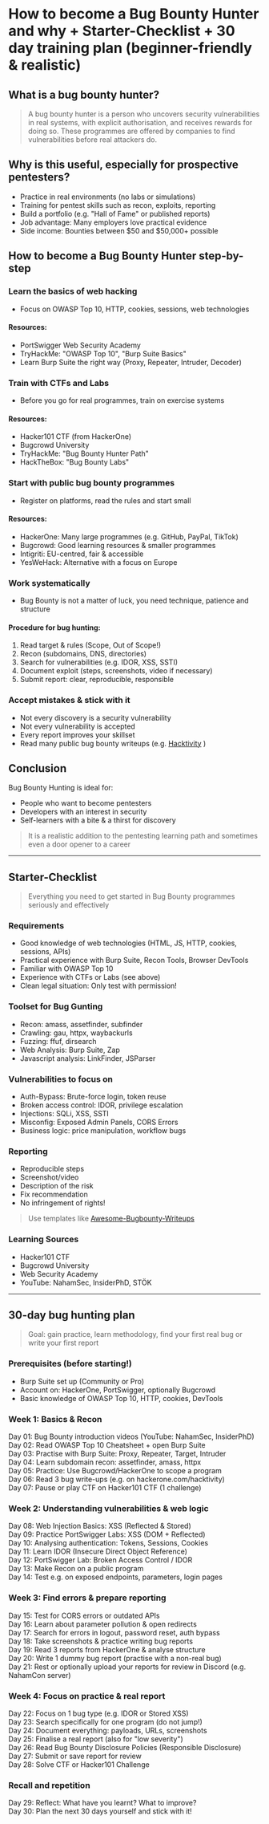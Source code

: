 # How to become a Bug Bounty Hunter and why + Starter-Checklist + 30 day training plan (beginner-friendly & realistic)

## What is a bug bounty hunter?
> A bug bounty hunter is a person who uncovers security vulnerabilities in real systems, with explicit authorisation, and receives rewards for doing so. These programmes are offered by companies to find vulnerabilities before real attackers do.

## Why is this useful, especially for prospective pentesters?
- Practice in real environments (no labs or simulations)
- Training for pentest skills such as recon, exploits, reporting
- Build a portfolio (e.g. "Hall of Fame" or published reports)
- Job advantage: Many employers love practical evidence
- Side income: Bounties between $50 and $50,000+ possible

## How to become a Bug Bounty Hunter step-by-step

### Learn the basics of web hacking
- Focus on OWASP Top 10, HTTP, cookies, sessions, web technologies

#### Resources:
- PortSwigger Web Security Academy
- TryHackMe: "OWASP Top 10", "Burp Suite Basics"
- Learn Burp Suite the right way (Proxy, Repeater, Intruder, Decoder)

### Train with CTFs and Labs
- Before you go for real programmes, train on exercise systems

#### Resources:
- Hacker101 CTF (from HackerOne)
- Bugcrowd University
- TryHackMe: "Bug Bounty Hunter Path"
- HackTheBox: "Bug Bounty Labs"

### Start with public bug bounty programmes
- Register on platforms, read the rules and start small

#### Resources:
- HackerOne: Many large programmes (e.g. GitHub, PayPal, TikTok)
- Bugcrowd: Good learning resources & smaller programmes
- Intigriti: EU-centred, fair & accessible
- YesWeHack: Alternative with a focus on Europe

### Work systematically
- Bug Bounty is not a matter of luck, you need technique, patience and structure

#### Procedure for bug hunting:
1. Read target & rules (Scope, Out of Scope!)
2. Recon (subdomains, DNS, directories)
3. Search for vulnerabilities (e.g. IDOR, XSS, SSTI)
4. Document exploit (steps, screenshots, video if necessary)
5. Submit report: clear, reproducible, responsible

### Accept mistakes & stick with it
- Not every discovery is a security vulnerability
- Not every vulnerability is accepted
- Every report improves your skillset
- Read many public bug bounty writeups (e.g. [Hacktivity](https://hackerone.com/hacktivity/overview) )

## Conclusion
Bug Bounty Hunting is ideal for:
- People who want to become pentesters
- Developers with an interest in security
- Self-learners with a bite & a thirst for discovery

> It is a realistic addition to the pentesting learning path and sometimes even a door opener to a career

--- 

## Starter-Checklist
> Everything you need to get started in Bug Bounty programmes seriously and effectively

### Requirements
- Good knowledge of web technologies (HTML, JS, HTTP, cookies, sessions, APIs)
- Practical experience with Burp Suite, Recon Tools, Browser DevTools
- Familiar with OWASP Top 10
- Experience with CTFs or Labs (see above)
- Clean legal situation: Only test with permission!

### Toolset for Bug Gunting
- Recon: amass, assetfinder, subfinder
- Crawling: gau, httpx, waybackurls
- Fuzzing: ffuf, dirsearch
- Web Analysis: Burp Suite, Zap
- Javascript analysis: LinkFinder, JSParser

### Vulnerabilities to focus on
- Auth-Bypass: Brute-force login, token reuse
- Broken access control: IDOR, privilege escalation
- Injections: SQLi, XSS, SSTI
- Misconfig: Exposed Admin Panels, CORS Errors
- Business logic: price manipulation, workflow bugs

### Reporting
- Reproducible steps
- Screenshot/video
- Description of the risk
- Fix recommendation
- No infringement of rights!
> Use templates like [Awesome-Bugbounty-Writeups](https://github.com/devanshbatham/Awesome-Bugbounty-Writeups)

### Learning Sources
- Hacker101 CTF
- Bugcrowd University
- Web Security Academy
- YouTube: NahamSec, InsiderPhD, STÖK

--- 

## 30-day bug hunting plan
> Goal: gain practice, learn methodology, find your first real bug or write your first report

### Prerequisites (before starting!)
- Burp Suite set up (Community or Pro)
- Account on: HackerOne, PortSwigger, optionally Bugcrowd
- Basic knowledge of OWASP Top 10, HTTP, cookies, DevTools

### Week 1: Basics & Recon
Day 01: Bug Bounty introduction videos (YouTube: NahamSec, InsiderPhD) \
Day 02: Read OWASP Top 10 Cheatsheet + open Burp Suite \
Day 03: Practise with Burp Suite: Proxy, Repeater, Target, Intruder \
Day 04: Learn subdomain recon: assetfinder, amass, httpx \
Day 05: Practice: Use Bugcrowd/HackerOne to scope a program \
Day 06: Read 3 bug write-ups (e.g. on hackerone.com/hacktivity) \
Day 07: Pause or play CTF on Hacker101 CTF (1 challenge)

### Week 2: Understanding vulnerabilities & web logic
Day 08: Web Injection Basics: XSS (Reflected & Stored) \
Day 09: Practice PortSwigger Labs: XSS (DOM + Reflected) \
Day 10: Analysing authentication: Tokens, Sessions, Cookies \
Day 11: Learn IDOR (Insecure Direct Object Reference) \
Day 12: PortSwigger Lab: Broken Access Control / IDOR \
Day 13: Make Recon on a public program \
Day 14: Test e.g. on exposed endpoints, parameters, login pages

### Week 3: Find errors & prepare reporting
Day 15: Test for CORS errors or outdated APIs \
Day 16: Learn about parameter pollution & open redirects \
Day 17: Search for errors in logout, password reset, auth bypass \
Day 18: Take screenshots & practice writing bug reports \
Day 19: Read 3 reports from HackerOne & analyse structure \
Day 20: Write 1 dummy bug report (practise with a non-real bug) \
Day 21: Rest or optionally upload your reports for review in Discord (e.g. NahamCon server)

### Week 4: Focus on practice & real report
Day 22: Focus on 1 bug type (e.g. IDOR or Stored XSS) \
Day 23: Search specifically for one program (do not jump!) \
Day 24: Document everything: payloads, URLs, screenshots \
Day 25: Finalise a real report (also for "low severity") \
Day 26: Read Bug Bounty Disclosure Policies (Responsible Disclosure) \
Day 27: Submit or save report for review \
Day 28: Solve CTF or Hacker101 Challenge

### Recall and repetition
Day 29: Reflect: What have you learnt? What to improve? \
Day 30: Plan the next 30 days yourself and stick with it!
